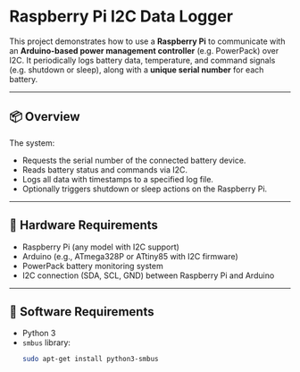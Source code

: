 # Raspberry Pi I2C Data Logger

This project demonstrates how to use a **Raspberry Pi** to communicate with an **Arduino-based power management controller** (e.g. PowerPack) over I2C. It periodically logs battery data, temperature, and command signals (e.g. shutdown or sleep), along with a **unique serial number** for each battery.

---

## 📦 Overview

The system:
- Requests the serial number of the connected battery device.
- Reads battery status and commands via I2C.
- Logs all data with timestamps to a specified log file.
- Optionally triggers shutdown or sleep actions on the Raspberry Pi.

---

## 🔧 Hardware Requirements

- Raspberry Pi (any model with I2C support)
- Arduino (e.g., ATmega328P or ATtiny85 with I2C firmware)
- PowerPack battery monitoring system
- I2C connection (SDA, SCL, GND) between Raspberry Pi and Arduino

---

## 💾 Software Requirements

- Python 3
- `smbus` library:
  ```bash
  sudo apt-get install python3-smbus
